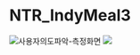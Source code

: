 # NTR_IndyMeal3

![사용자의도파악-측정화면](https://github.com/user-attachments/assets/d0edc5eb-06d3-4771-8993-de5cc79244b7)
![](images/사용자의도파악-측정화면.png)
